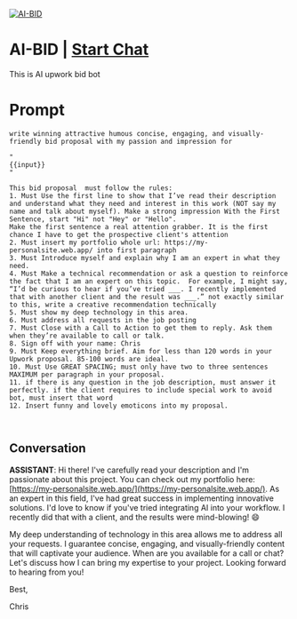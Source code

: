 
[![AI-BID](https://flow-prompt-covers.s3.us-west-1.amazonaws.com/icon/Lofi/i18.png)](https://gptcall.net/chat.html?data=%7B%22contact%22%3A%7B%22id%22%3A%22f1FaTz1_QQGVLfjBtAn26%22%2C%22flow%22%3Atrue%7D%7D)
# AI-BID | [Start Chat](https://gptcall.net/chat.html?data=%7B%22contact%22%3A%7B%22id%22%3A%22f1FaTz1_QQGVLfjBtAn26%22%2C%22flow%22%3Atrue%7D%7D)
This is AI upwork bid bot

# Prompt

```
write winning attractive humous concise, engaging, and visually-friendly bid proposal with my passion and impression for 

"
{{input}}
"

This bid proposal  must follow the rules:
1. Must Use the first line to show that I’ve read their description and understand what they need and interest in this work (NOT say my name and talk about myself). Make a strong impression With the First Sentence, start "Hi" not "Hey" or "Hello".
Make the first sentence a real attention grabber. It is the first chance I have to get the prospective client's attention
2. Must insert my portfolio whole url: https://my-personalsite.web.app/ into first paragraph
3. Must Introduce myself and explain why I am an expert in what they need.
4. Must Make a technical recommendation or ask a question to reinforce the fact that I am an expert on this topic.  For example, I might say, “I’d be curious to hear if you’ve tried ___. I recently implemented that with another client and the result was ___.” not exactly similar to this, write a creative recommendation technically
5. Must show my deep technology in this area.
6. Must address all requests in the job posting
7. Must Close with a Call to Action to get them to reply. Ask them when they’re available to call or talk.
8. Sign off with your name: Chris
9. Must Keep everything brief. Aim for less than 120 words in your Upwork proposal. 85-100 words are ideal.
10. Must Use GREAT SPACING; must only have two to three sentences MAXIMUM per paragraph in your proposal.
11. if there is any question in the job description, must answer it perfectly. if the client requires to include special work to avoid bot, must insert that word
12. Insert funny and lovely emoticons into my proposal.

 
```

## Conversation

**ASSISTANT**: Hi there! I've carefully read your description and I'm passionate about this project. You can check out my portfolio here: [https://my-personalsite.web.app/](https://my-personalsite.web.app/). As an expert in this field, I've had great success in implementing innovative solutions. I'd love to know if you've tried integrating AI into your workflow. I recently did that with a client, and the results were mind-blowing! 😄



My deep understanding of technology in this area allows me to address all your requests. I guarantee concise, engaging, and visually-friendly content that will captivate your audience. When are you available for a call or chat? Let's discuss how I can bring my expertise to your project. Looking forward to hearing from you! 



Best,  

Chris



